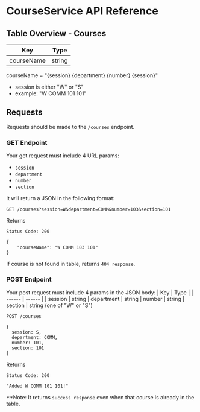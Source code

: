 # CourseService API Reference

## Table Overview - Courses

| Key | Type |
| ------ | ------ |
| courseName | string

courseName = "{session} {department} {number} {session}"
- session is either "W" or "S"
- example: "W COMM 101 101"
## Requests

Requests should be made to the `/courses` endpoint.

### **GET Endpoint**

Your get request must include 4 URL params:
- `session`
- `department`
- `number`
- `section`

It will return a JSON in the following format:

`GET /courses?session=W&department=COMM&number=103&section=101`

Returns
```
Status Code: 200

{
    "courseName": "W COMM 103 101"
}
```
If course is not found in table, returns `404 response`.

### **POST Endpoint**

Your post request must include 4 params in the JSON body:
| Key | Type |
| ------ | ------ |
| session | string
| department | string
| number | string
| section | string (one of "W" or "S")

```
POST /courses

{
  session: S,
  department: COMM,
  number: 101,
  section: 101
}
```

Returns
```
Status Code: 200

"Added W COMM 101 101!"
```
**Note: It returns `success response` even when that course is already in the table.
